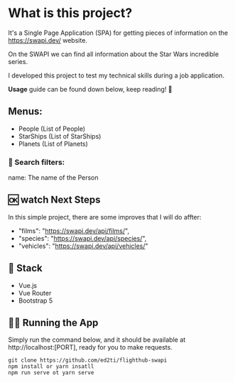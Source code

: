 # What is this project?
It's a Single Page Application (SPA) for getting pieces of information on the https://swapi.dev/ website.

On the SWAPI we can find all information about the Star Wars incredible series.

I developed this project to test my technical skills during a job application.

**Usage** guide can be found down below, keep reading! 🙂 

## Menus:
- People (List of People)
- StarShips (List of StarShips)
- Planets (List of Planets)

### 🔎 Search filters:
name: The name of the Person

## 🆗 watch Next Steps
In this simple project, there are some improves that I will do affter:

- "films": "https://swapi.dev/api/films/",
- "species": "https://swapi.dev/api/species/",
- "vehicles": "https://swapi.dev/api/vehicles/"

## 🚀 Stack
- Vue.js
- Vue Router
- Bootstrap 5

## 🧑‍💻 Running the App
Simply run the command below, and it should be available at http://localhost:[PORT], ready for you to make requests.
```
git clone https://github.com/ed2ti/flighthub-swapi
npm install or yarn insatll
npm run serve ot yarn serve
